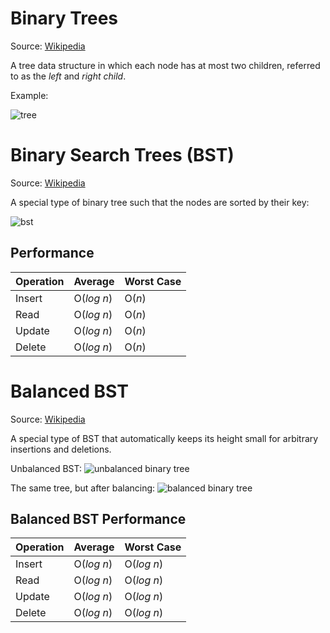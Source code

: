 # Binary Trees
Source: [Wikipedia](https://en.wikipedia.org/wiki/Binary_tree)

A tree data structure in which each node has at most two children, referred to as the _left_ and _right child_.

Example:

![tree](https://upload.wikimedia.org/wikipedia/commons/f/f7/Binary_tree.svg)

# Binary Search Trees (BST)
Source: [Wikipedia](https://en.wikipedia.org/wiki/Binary_search_tree)

A special type of binary tree such that the nodes are sorted by their key:

![bst](https://upload.wikimedia.org/wikipedia/commons/d/da/Binary_search_tree.svg)

## Performance
| Operation | Average    | Worst Case |
|:----------|:-----------|:-----------|
| Insert    | O(_log n_) | O(_n_)     |
| Read      | O(_log n_) | O(_n_)     |
| Update    | O(_log n_) | O(_n_)     |
| Delete    | O(_log n_) | O(_n_)     |

# Balanced BST
Source: [Wikipedia](https://en.wikipedia.org/wiki/Self-balancing_binary_search_tree)

A special type of BST that automatically keeps its height small for arbitrary insertions and deletions.

Unbalanced BST:
![unbalanced binary tree](https://upload.wikimedia.org/wikipedia/commons/a/a9/Unbalanced_binary_tree.svg)

The same tree, but after balancing:
![balanced binary tree](https://upload.wikimedia.org/wikipedia/commons/0/06/AVLtreef.svg)

## Balanced BST Performance
| Operation | Average    | Worst Case |
|:----------|:-----------|:-----------|
| Insert    | O(_log n_) | O(_log n_) |
| Read      | O(_log n_) | O(_log n_) |
| Update    | O(_log n_) | O(_log n_) |
| Delete    | O(_log n_) | O(_log n_) |
